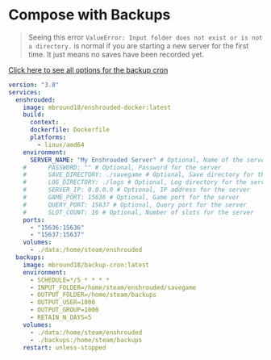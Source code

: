 # Compose with Backups

> Seeing this error `ValueError: Input folder does not exist or is not a directory.` is normal if you are starting a new server for the first time.
> It just means no saves have been recorded yet. 

[Click here to see all options for the backup cron](https://github.com/mbround18/backup-docker)

```yaml
version: "3.8"
services:
  enshrouded:
    image: mbround18/enshrouded-docker:latest
    build:
      context: .
      dockerfile: Dockerfile
      platforms:
        - linux/amd64
    environment:
      SERVER_NAME: "My Enshrouded Server" # Optional, Name of the server
    #      PASSWORD: "" # Optional, Password for the server
    #      SAVE_DIRECTORY: ./savegame # Optional, Save directory for the game
    #      LOG_DIRECTORY: ./logs # Optional, Log directory for the server
    #      SERVER_IP: 0.0.0.0 # Optional, IP address for the server
    #      GAME_PORT: 15636 # Optional, Game port for the server
    #      QUERY_PORT: 15637 # Optional, Query port for the server
    #      SLOT_COUNT: 16 # Optional, Number of slots for the server
    ports:
      - "15636:15636"
      - "15637:15637"
    volumes:
      - ./data:/home/steam/enshrouded
  backups:
    image: mbround18/backup-cron:latest
    environment:
      - SCHEDULE=*/5 * * * *
      - INPUT_FOLDER=/home/steam/enshrouded/savegame
      - OUTPUT_FOLDER=/home/steam/backups
      - OUTPUT_USER=1000
      - OUTPUT_GROUP=1000
      - RETAIN_N_DAYS=5
    volumes:
      - ./data:/home/steam/enshrouded
      - ./backups:/home/steam/backups
    restart: unless-stopped
```
